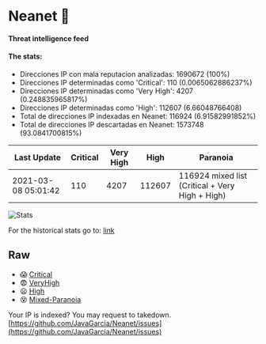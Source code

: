 # Neanet :hocho:
#### Threat intelligence feed
#### The stats:

- Direcciones IP con mala reputacion analizadas: 1690672 (100%)
- Direcciones IP determinadas como 'Critical':  110 (0.0065062886237%)
- Direcciones IP determinadas como 'Very High':  4207 (0.248835965817%)
- Direcciones IP determinadas como 'High':  112607 (6.66048766408)
- Total de direcciones IP indexadas en Neanet:  116924 (6.91582991852%)
- Total de direcciones IP descartadas en Neanet:  1573748 (93.0841700815%)

| Last Update | Critical | Very High | High | Paranoia |
| --- | --- | --- | --- | --- |
| 2021-03-08 05:01:42 | 110 | 4207 | 112607 | 116924 mixed list (Critical + Very High + High)|

![Stats](https://docs.google.com/spreadsheets/d/e/2PACX-1vSnaNMIXVabIpDJjufMlzH7poXnshF3mgd8Is1g9ytUEzVsP5my4Trn8f-xkoLLQ38xpL3HtmUexLo6/pubchart?oid=501124687&format=image)

For the historical stats go to: [link](/stats.csv)
## Raw
- :scream: [Critical](https://raw.githubusercontent.com/JavaGarcia/Neanet/master/blacklists/neanet_critical.txt)
- :fearful: [VeryHigh](https://raw.githubusercontent.com/JavaGarcia/Neanet/master/blacklists/neanet_veryHigh.txtt)
- :frowning: [High](https://raw.githubusercontent.com/JavaGarcia/Neanet/master/blacklists/neanet_high.txt)
- :dizzy_face: [Mixed-Paranoia](https://raw.githubusercontent.com/JavaGarcia/Neanet/master/blacklists/neanet_all.txt)


Your IP is indexed? You may request to takedown. [https://github.com/JavaGarcia/Neanet/issues](https://github.com/JavaGarcia/Neanet/issues)



































































































































































































































































































































































































































































































































































































































































































































































































































































































































































































































































































































































































































































































































































































































































































































































































































































































































































































































































































































































































































































































































































































































































































































































































































































































































































































































































































































































































































































































































































































































































































































































































































































































































































































































































































































































































































































































































































































































































































































































































































































































































































































































































































































































































































































































































































































































































































































































































































































































